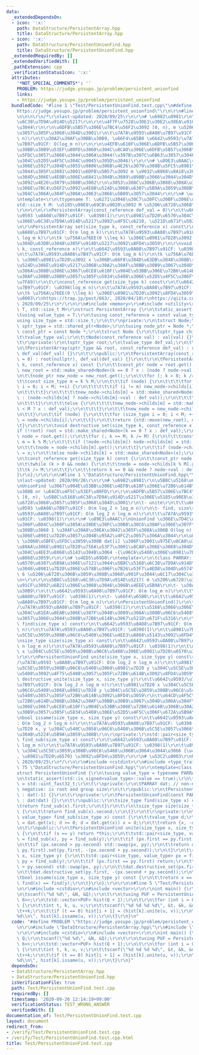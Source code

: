 ```yaml
---
data:
  _extendedDependsOn:
  - icon: ':x:'
    path: DataStructure/PersistentArray.hpp
    title: DataStructure/PersistentArray.hpp
  - icon: ':x:'
    path: DataStructure/PersistentUnionFind.hpp
    title: DataStructure/PersistentUnionFind.hpp
  _extendedRequiredBy: []
  _extendedVerifiedWith: []
  _pathExtension: cpp
  _verificationStatusIcon: ':x:'
  attributes:
    '*NOT_SPECIAL_COMMENTS*': ''
    PROBLEM: https://judge.yosupo.jp/problem/persistent_unionfind
    links:
    - https://judge.yosupo.jp/problem/persistent_unionfind
  bundledCode: "#line 1 \"Test/PersistentUnionFind.test.cpp\"\n#define PROBLEM \"\
    https://judge.yosupo.jp/problem/persistent_unionfind\"\r\n\r\n#line 1 \"DataStructure/PersistentArray.hpp\"\
    \n\n\n\r\n/*\r\nlast-updated: 2020/09/25\r\n\r\n# \u6982\u8981\r\n\u5B8C\u5168\
    \u6C38\u7D9A\u914D\u5217\r\n\r\n\u4F7F\u7528\u30E1\u30E2\u30EA\u91CF\u304C\u591A\
    \u3044\r\n\r\n\u6DFB\u5B57\u306E\u7BC4\u56F2\u3092 [0, n), m \u5206\u6728\u3068\
    \u3057\u305F\u3068\u304D\u3001\r\n\t\u7A7A\u9593\u8A08\u7B97\u91CF: O(n log_m\
    \ n)\r\n\t\u30A2\u30AF\u30BB\u30B9, \u66F4\u65B0 \u6642\u9593/\u7A7A\u9593 \u8A08\
    \u7B97\u91CF: O(log_m n)\r\n\r\n\u4EFB\u610F\u306E\u6DFB\u5B57\u306B\u30A2\u30AF\
    \u30BB\u30B9\u53EF\u80FD\u3060\u304C\u8CA0\u306E\u6DFB\u5B57\u306B\u306F\u5BFE\
    \u5FDC\u3057\u3066\u3044\u306A\u3044(\u307B\u307C\u6B63\u3057\u304F\u52D5\u304F\
    \u304C\u52D5\u4F5C\u304C\u9045\u305D\u3046)\r\n\r\n# \u89E3\u8AAC\r\n\u6DFB\u5B57\
    \u306E\u5927\u304D\u3055\u9806\u306B\u4E26\u3079\u308B\u5FC5\u8981\u306F\u306A\
    \u3044\u305F\u3081\u3001\u6DFB\u5B57\u3092 m \u9032\u8868\u8A18\u3057\u305F\u3068\
    \u304D\u306E\u4E0B\u306E\u6841\u304B\u3089\u898B\u3066\u3044\u304D\u8981\u7D20\
    \u3092\u4E26\u3079\u308B\u3002\r\n\u3053\u308C\u306B\u3088\u308A\u3001\u6DFB\u5B57\
    \u306E\u7BC4\u56F2\u3092\u4E8B\u524D\u306B\u6307\u5B9A\u3059\u308B\u5FC5\u8981\
    \u304C\u306A\u304F\u306A\u3063\u3066\u5B09\u3057\u3044\r\n\r\n# \u4ED5\u69D8\r\
    \ntemplate<\r\n\ttypename T: \u6271\u3046\u30C7\u30FC\u30BF\u306E\u578B\r\n\t\
    std::size_t M: \u5185\u90E8\u69CB\u9020\u3092 M \u5206\u6728\u306B\u3059\u308B\
    \r\n>\r\n\r\nPersistentArray(const_reference def_val = 0)\r\n\t\u6642\u9593/\u7A7A\
    \u9593 \u8A08\u7B97\u91CF: \u0398(1)\r\n\t\u8981\u7D20\u6570\u304C\u7121\u9650\
    \u306E\u6C38\u7D9A\u914D\u5217\u3092\u4F5C\u6210, \u521D\u671F\u5024\u306F def_val\r\
    \n\r\nPersistentArray set(size_type k, const_reference x) const\r\n\t\u6642\u9593\
    \u8A08\u7B97\u91CF: O(m log_m k)\r\n\t\u7A7A\u9593\u8A08\u7B97\u91CF: \u0398(m\
    \ log_m k)\r\n\tk \u756A\u76EE(0 \\leq k) \u306E\u8981\u7D20\u3092 x \u306B\u66F8\
    \u304D\u63DB\u3048\u305F\u914D\u5217\u3092\u8FD4\u3059\r\n\r\nvoid destructive_set(size_type\
    \ k, const_reference x)\r\n\t\u6642\u9593\u8A08\u7B97\u91CF: \u0398(log_m k)\r\
    \n\t\u7A7A\u9593\u8A08\u7B97\u91CF: O(m log_m k)\r\n\tk \u756A\u76EE(0 \\leq k)\
    \ \u306E\u8981\u7D20\u3092 x \u306B\u66F8\u304D\u63DB\u3048\u308B\r\n\t\u64CD\u4F5C\
    \u524D\u306E\u914D\u5217\u306B\u30A2\u30AF\u30BB\u30B9\u3067\u304D\u306A\u304F\
    \u306A\u308B\u306E\u3067\u6CE8\u610F(\u904E\u53BB\u306E\u72B6\u614B\u306B\u30A2\
    \u30AF\u30BB\u30B9\u3057\u305F\u5834\u5408\u306E\u52D5\u4F5C\u306F\u672A\u5B9A\
    \u7FA9)\r\n\t\r\nconst_reference get(size_type k) const\r\n\t\u6642\u9593\u8A08\
    \u7B97\u91CF: \u0398(log_m n)\r\n\t\u7A7A\u9593\u8A08\u7B97\u91CF: \u0398(1)\r\
    \n\tk \u756A\u76EE(0 \\leq k) \u306E\u8981\u7D20\u3092\u8FD4\u3059\r\n\r\n# \u53C2\
    \u8003\r\nhttps://trap.jp/post/663/, 2020/04/10\r\nhttps://qiita.com/hotman78/items/9c643feae1de087e6fc5,\
    \ 2020/09/25\r\n*/\r\n\r\n#include <memory>\r\n#include <utility>\r\n\r\ntemplate<typename\
    \ T, std::size_t M>\r\nstruct PersistentArray {\r\n\tstatic_assert(M > 0);\r\n\
    \tusing value_type = T;\r\n\tusing const_reference = const value_type &;\r\n\t\
    using size_type = std::size_t;\r\n\t\r\nprivate:\r\n\tstruct Node;\r\n\tusing\
    \ sptr_type = std::shared_ptr<Node>;\r\n\tusing node_ptr = Node *;\r\n\tusing\
    \ const_ptr = const Node *;\r\n\tstruct Node {\r\n\t\tsptr_type childs[M];\r\n\
    \t\tvalue_type val;\r\n\t\tNode(const_reference val) : val(val) {}\r\n\t};\r\n\
    \t\r\nprivate:\r\n\tsptr_type root;\r\n\tvalue_type def_val;\r\n\t\r\nprivate:\r\
    \n\tPersistentArray(sptr_type && root, const_reference def_val) : root(root),\
    \ def_val(def_val) {}\r\n\t\r\npublic:\r\n\tPersistentArray(const_reference def_val\
    \ = 0) : root(nullptr), def_val(def_val) {}\r\n\t\r\n\tPersistentArray set(size_type\
    \ k, const_reference x) const {\r\n\t\tconst_ptr node = root.get();\r\n\t\tsptr_type\
    \ new_root = std::make_shared<Node>(k == 0 ? x : (node ? node->val : def_val));\r\
    \n\t\tnode_ptr new_node = new_root.get();\r\n\t\tfor (; k > 0; k /= M) {\r\n\t\
    \t\tconst size_type m = k % M;\r\n\t\t\tif (node) {\r\n\t\t\t\tfor (size_type\
    \ i = 0; i < M; ++i) {\r\n\t\t\t\t\tif (i != m) new_node->childs[i] = node->childs[i];\r\
    \n\t\t\t\t}\r\n\t\t\t\tnew_node->childs[m] = std::make_shared<Node>(k < M ? x\
    \ : (node->childs[m] ? node->childs[m]->val : def_val));\r\n\t\t\t\tnode = node->childs[m].get();\r\
    \n\t\t\t}\r\n\t\t\telse {\r\n\t\t\t\tnew_node->childs[m] = std::make_shared<Node>(k\
    \ < M ? x : def_val);\r\n\t\t\t}\r\n\t\t\tnew_node = new_node->childs[m].get();\r\
    \n\t\t}\r\n\t\tif (node) {\r\n\t\t\tfor (size_type i = 0; i < M; ++i) new_node->childs[i]\
    \ = node->childs[i];\r\n\t\t}\r\n\t\treturn {std::move(new_root), def_val};\r\n\
    \t}\r\n\t\r\n\tvoid destructive_set(size_type k, const_reference x) {\r\n\t\t\
    if (!root) root = std::make_shared<Node>(k == 0 ? x : def_val);\r\n\t\tnode_ptr\
    \ node = root.get();\r\n\t\tfor (; k >= M; k /= M) {\r\n\t\t\tconst size_type\
    \ m = k % M;\r\n\t\t\tif (!node->childs[m]) node->childs[m] = std::make_shared<Node>(def_val);\r\
    \n\t\t\tnode = node->childs[m].get();\r\n\t\t}\r\n\t\tif (node->childs[k]) node->childs[k]->val\
    \ = x;\r\n\t\telse node->childs[k] = std::make_shared<Node>(x);\r\n\t}\r\n\t\r\
    \n\tconst_reference get(size_type k) const {\r\n\t\tconst_ptr node = root.get();\r\
    \n\t\twhile (k > 0 && node) {\r\n\t\t\tnode = node->childs[k % M].get();\r\n\t\
    \t\tk /= M;\r\n\t\t}\r\n\t\treturn k == 0 && node ? node->val : def_val;\r\n\t\
    }\r\n};\r\n\r\n\n#line 1 \"DataStructure/PersistentUnionFind.hpp\"\n\n\n\r\n/*\r\
    \nlast-updated: 2020/09/26\r\n\r\n# \u6982\u8981\r\n\u5B8C\u5168\u6C38\u7D9A UnionFind\r\
    \nUnionFind \u3067\u904E\u53BB\u306E\u4EFB\u610F\u306E\u72B6\u614B\u3092\u898B\
    \u308B or \u64CD\u4F5C\u53EF\u80FD\r\n\r\n\u6DFB\u5B57\u306E\u7BC4\u56F2\u3092\
    \ [0, n), \u5B8C\u5168\u6C38\u7D9A\u914D\u5217\u306E\u5185\u90E8\u3092 m \u5206\
    \u6728\u3068\u3057\u305F\u3068\u304D\u3001\r\n\t- unite\r\n\t\t\u6642\u9593/\u7A7A\
    \u9593 \u8A08\u7B97\u91CF: O(m log_2 n log_m n)\r\n\t- find, size\r\n\t\t\u6642\
    \u9593\u8A08\u7B97\u91CF: O(m log_2 n log_m n)\r\n\t\t\u7A7A\u9593\u8A08\u7B97\
    \u91CF: \u0398(1)\r\n\r\n# \u89E3\u8AAC\r\nUnionFind \u306E\u7D4C\u8DEF\u5727\u7E2E\
    \u306F\u884C\u308F\u305A\u30DE\u30FC\u30B8\u30C6\u30AF\u306E\u307F\u7528\u3044\
    \u308B\u3068 1 \u30AF\u30A8\u30EA\u3042\u305F\u308A\u306B O(log n) \u7B87\u6240\
    \u306E\u8981\u7D20\u3057\u304B\u95A2\u4FC2\u3057\u306A\u3044\r\n\u8981\u7D20 i\
    \ \u306B\u5BFE\u5FDC\u3059\u308B dat[i] \u306F\u3001\u975E\u8CA0\u306E\u3068\u304D\
    \u89AA\u306E\u8981\u7D20\u756A\u53F7\u3001\u8CA0\u306E\u3068\u304D\u81EA\u8EAB\
    \u304C\u4EE3\u8868\u5143\u304B\u3064 -{\u96C6\u5408\u306E\u8981\u7D20\u6570} \u3092\
    \u8868\u3059\r\n\r\n# \u4ED5\u69D8\r\ntemplate<\r\n\tclass PARRAY: \u914D\u5217\
    \u6570\u6307\u5B9A\u306E\u7121\u3044\u5B8C\u5168\u6C38\u7D9A\u914D\u5217(\u6271\
    \u3046\u8981\u7D20\u306E\u578B\u306F\u7B26\u53F7\u4ED8\u304D\u6574\u6570 ex. int)\
    \ 6 \u5206\u6728\u306B\u3059\u308B\u3068\u901F\u3044\u6C17\u304C\u3059\u308B\r\
    \n>\r\n\r\n\u5B8C\u5168\u6C38\u7D9A\u914D\u5217( m \u5206\u6728)\u306E\u8A08\u7B97\
    \u91CF\u3092\u6B21\u306E\u3088\u3046\u306B\u4EEE\u5B9A\r\n\t- \u30A2\u30AF\u30BB\
    \u30B9\r\n\t\t\u6642\u9593\u8A08\u7B97\u91CF: O(m log_m n)\r\n\t\t\u7A7A\u9593\
    \u8A08\u7B97\u91CF: \u0398(1)\r\n\t- \u66F4\u65B0\r\n\t\t\u6642\u9593/\u7A7A\u9593\
    \u8A08\u7B97\u91CF: O(m log_m n)\r\n\r\nPersistentUnionFind()\r\n\t\u6642\u9593\
    /\u7A7A\u9593\u8A08\u7B97\u91CF: \u0398(1)\r\n\t\u5168\u3066\u306E\u8981\u7D20\
    \u304C\u81EA\u8EAB\u306E\u307F\u304B\u3089\u306A\u308B\u96C6\u5408\u306B\u5C5E\
    \u3057\u3066\u3044\u308B\u72B6\u614B\u3067\u521D\u671F\u5316\r\n\r\nsize_type\
    \ find(size_type x) const\r\n\t\u6642\u9593\u8A08\u7B97\u91CF: O(m log_2 n log_m\
    \ n)\r\n\t\u7A7A\u9593\u8A08\u7B97\u91CF: \u0398(1)\r\n\t\u8981\u7D20 x \u304C\
    \u5C5E\u3059\u308B\u96C6\u5408\u306E\u4EE3\u8868\u5143\u3092\u8FD4\u3059\r\n\r\
    \nsize_type size(size_type x) const\r\n\t\u6642\u9593\u8A08\u7B97\u91CF: O(m log_2\
    \ n log_m n)\r\n\t\u7A7A\u9593\u8A08\u7B97\u91CF: \u0398(1)\r\n\t\u8981\u7D20\
    \ x \u304C\u5C5E\u3059\u308B\u96C6\u5408\u306E\u8981\u7D20\u6570\u3092\u8FD4\u3059\
    \r\n\r\nPersistentUnionFind unite(size_type x, size_type y) const\r\n\t\u6642\u9593\
    /\u7A7A\u9593 \u8A08\u7B97\u91CF: O(m log_2 n log_m n)\r\n\t\u8981\u7D20 x \u304C\
    \u5C5E\u3059\u308B\u96C6\u5408\u3068\u8981\u7D20 y \u304C\u5C5E\u3059\u308B\u96C6\
    \u5408\u3092\u4F75\u5408\u3057\u305F\u72B6\u614B\u3092\u8FD4\u3059\r\n\r\nvoid\
    \ destructive_unite(size_type x, size_type y)\r\n\t\u6642\u9593/\u7A7A\u9593 \u8A08\
    \u7B97\u91CF: O(m log_2 n log_m n)\r\n\t\u8981\u7D20 x \u304C\u5C5E\u3059\u308B\
    \u96C6\u5408\u3068\u8981\u7D20 y \u304C\u5C5E\u3059\u308B\u96C6\u5408\u3092\u4F75\
    \u5408\u3057\u305F\u72B6\u614B\u3092\u8FD4\u3059\r\n\t\u64CD\u4F5C\u524D\u306E\
    \u72B6\u614B\u306B\u30A2\u30AF\u30BB\u30B9\u3067\u304D\u306A\u304F\u306A\u308B\
    \u306E\u3067\u6CE8\u610F(\u904E\u53BB\u306E\u72B6\u614B\u306B\u30A2\u30AF\u30BB\
    \u30B9\u3057\u305F\u5834\u5408\u306E\u52D5\u4F5C\u306F\u672A\u5B9A\u7FA9)\r\n\r\
    \nbool issame(size_type x, size_type y) const\r\n\t\u6642\u9593\u8A08\u7B97\u91CF\
    : O(m log_2 n log_m n)\r\n\t\u7A7A\u9593\u8A08\u7B97\u91CF: \u0398(1)\r\n\t\u8981\
    \u7D20 x, y \u304C\u540C\u3058\u96C6\u5408\u306B\u5C5E\u3057\u3066\u3044\u308B\
    \u304B\u5224\u5B9A\u3059\u308B\r\n\r\nprivate:\r\nstd::pair<size_type, value_type>\
    \ find_sub(size_type x) const\r\n\t\u6642\u9593\u8A08\u7B97\u91CF: O(m log_2 n\
    \ log_m n)\r\n\t\u7A7A\u9593\u8A08\u7B97\u91CF: \u0398(1)\r\n\t\u8981\u7D20 x\
    \ \u304C\u5C5E\u3059\u308B\u96C6\u5408\u306B\u3064\u3044\u3066 {\u4EE3\u8868\u5143\
    , \u8981\u7D20\u6570} \u3092\u8FD4\u3059\r\n\r\n# \u53C2\u8003\r\nhttps://qiita.com/hotman78/items/9c643feae1de087e6fc5,\
    \ 2020/09/25\r\n*/\r\n\r\n#include <cstdint>\r\n#include <type_traits>\r\n#line\
    \ 75 \"DataStructure/PersistentUnionFind.hpp\"\n\r\ntemplate<class PARRAY>\r\n\
    struct PersistentUnionFind {\r\n\tusing value_type = typename PARRAY::value_type;\r\
    \n\tstatic_assert(std::is_signed<value_type>::value == true);\r\n\tusing size_type\
    \ = std::uint_fast32_t;\r\n\t\r\nprivate:\r\n\tPARRAY dat; // non-negative: par,\
    \ negative: is root and group size\r\n\t\r\npublic:\r\n\tPersistentUnionFind()\
    \ : dat(-1) {}\r\n\t\r\nprivate:\r\n\tPersistentUnionFind(const PARRAY & dat)\
    \ : dat(dat) {}\r\n\t\r\npublic:\r\n\tsize_type find(size_type x) const {\r\n\t\
    \treturn find_sub(x).first;\r\n\t}\r\n\t\r\n\tsize_type size(size_type x) const\
    \ {\r\n\t\treturn find_sub(x).second;\r\n\t}\r\n\t\r\nprivate:\r\n\tstd::pair<size_type,\
    \ value_type> find_sub(size_type x) const {\r\n\t\tvalue_type d;\r\n\t\tfor (d\
    \ = dat.get(x); d >= 0; d = dat.get(x)) x = d;\r\n\t\treturn {x, -d};\r\n\t}\r\
    \n\t\r\npublic:\r\n\tPersistentUnionFind unite(size_type x, size_type y) const\
    \ {\r\n\t\tif (x == y) return *this;\r\n\t\tstd::pair<size_type, value_type> px\
    \ = find_sub(x), py = find_sub(y);\r\n\t\tif (px.first == py.first) return *this;\r\
    \n\t\tif (px.second > py.second) std::swap(px, py);\r\n\t\treturn dat.set(px.first,\
    \ py.first).set(py.first, -(px.second + py.second));\r\n\t}\r\n\t\r\n\tvoid destructive_unite(size_type\
    \ x, size_type y) {\r\n\t\tstd::pair<size_type, value_type> px = find_sub(x),\
    \ py = find_sub(y);\r\n\t\tif (px.first == py.first) return;\r\n\t\tif (px.second\
    \ > py.second) std::swap(px, py);\r\n\t\tdat.destructive_set(px.first, py.first);\r\
    \n\t\tdat.destructive_set(py.first, -(px.second + py.second));\r\n\t}\r\n\t\r\n\
    \tbool issame(size_type x, size_type y) const {\r\n\t\treturn x == y ? true :\
    \ find(x) == find(y);\r\n\t}\r\n};\r\n\r\n\n#line 5 \"Test/PersistentUnionFind.test.cpp\"\
    \n\r\n#include <cstdio>\r\n#include <vector>\r\n\r\nint main() {\r\n\tint N, Q;\r\
    \n\tscanf(\"%d %d\", &N, &Q);\r\n\t\r\n\tusing PUF = PersistentUnionFind<PersistentArray<int,\
    \ 6>>;\r\n\tstd::vector<PUF> hist(Q + 1);\r\n\t\r\n\tfor (int i = 0; i < Q; ++i)\
    \ {\r\n\t\tint t, k, u, v;\r\n\t\tscanf(\"%d %d %d %d\", &t, &k, &u, &v);\r\n\t\
    \t++k;\r\n\t\tif (t == 0) hist[i + 1] = (hist[k].unite(u, v));\r\n\t\telse printf(\"\
    %d\\n\", hist[k].issame(u, v));\r\n\t}\r\n}\n"
  code: "#define PROBLEM \"https://judge.yosupo.jp/problem/persistent_unionfind\"\r\
    \n\r\n#include \"DataStructure/PersistentArray.hpp\"\r\n#include \"DataStructure/PersistentUnionFind.hpp\"\
    \r\n\r\n#include <cstdio>\r\n#include <vector>\r\n\r\nint main() {\r\n\tint N,\
    \ Q;\r\n\tscanf(\"%d %d\", &N, &Q);\r\n\t\r\n\tusing PUF = PersistentUnionFind<PersistentArray<int,\
    \ 6>>;\r\n\tstd::vector<PUF> hist(Q + 1);\r\n\t\r\n\tfor (int i = 0; i < Q; ++i)\
    \ {\r\n\t\tint t, k, u, v;\r\n\t\tscanf(\"%d %d %d %d\", &t, &k, &u, &v);\r\n\t\
    \t++k;\r\n\t\tif (t == 0) hist[i + 1] = (hist[k].unite(u, v));\r\n\t\telse printf(\"\
    %d\\n\", hist[k].issame(u, v));\r\n\t}\r\n}"
  dependsOn:
  - DataStructure/PersistentArray.hpp
  - DataStructure/PersistentUnionFind.hpp
  isVerificationFile: true
  path: Test/PersistentUnionFind.test.cpp
  requiredBy: []
  timestamp: '2020-09-26 12:14:19+09:00'
  verificationStatus: TEST_WRONG_ANSWER
  verifiedWith: []
documentation_of: Test/PersistentUnionFind.test.cpp
layout: document
redirect_from:
- /verify/Test/PersistentUnionFind.test.cpp
- /verify/Test/PersistentUnionFind.test.cpp.html
title: Test/PersistentUnionFind.test.cpp
---
```

